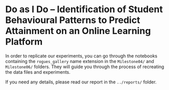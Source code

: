 # Do as I Do – Identification of Student Behavioural Patterns to Predict Attainment on an Online Learning Platform

In order to replicate our experiments, you can go through the notebooks containing the `rogues_gallery` name extension in the `Milestone04/` and `Milestone06/` folders. They will guide you through the process of recreating the data files and experiments.

If you need any details, please read our report in the `../reports/` folder.
